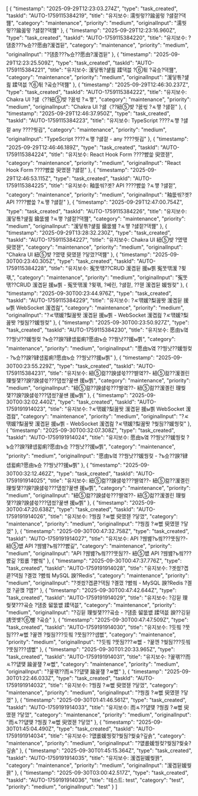 [
  {
    "timestamp": "2025-09-29T12:23:03.274Z",
    "type": "task_created",
    "taskId": "AUTO-1759115384219",
    "title": "유지보수: 濡쒓렇??踰꾧렇 ?섏젙?댁쨾",
    "category": "maintenance",
    "priority": "medium",
    "originalInput": "濡쒓렇??踰꾧렇 ?섏젙?댁쨾"
  },
  {
    "timestamp": "2025-09-29T12:23:16.960Z",
    "type": "task_created",
    "taskId": "AUTO-1759115384220",
    "title": "유지보수: ?덈줈???ъ슜??愿由?湲곕뒫",
    "category": "maintenance",
    "priority": "medium",
    "originalInput": "?덈줈???ъ슜??愿由?湲곕뒫"
  },
  {
    "timestamp": "2025-09-29T12:23:25.509Z",
    "type": "task_created",
    "taskId": "AUTO-1759115384221",
    "title": "유지보수: 湲닿툒?섍쾶 蹂댁븞 ?⑥튂 ?곸슜?댁쨾",
    "category": "maintenance",
    "priority": "medium",
    "originalInput": "湲닿툒?섍쾶 蹂댁븞 ?⑥튂 ?곸슜?댁쨾"
  },
  {
    "timestamp": "2025-09-29T12:46:30.237Z",
    "type": "task_created",
    "taskId": "AUTO-1759115384222",
    "title": "유지보수: Chakra UI ?섏〈??紐⑤뱢 ?꾨씫 ?ㅻ쪟",
    "category": "maintenance",
    "priority": "medium",
    "originalInput": "Chakra UI ?섏〈??紐⑤뱢 ?꾨씫 ?ㅻ쪟 ?섏젙"
  },
  {
    "timestamp": "2025-09-29T12:46:37.950Z",
    "type": "task_created",
    "taskId": "AUTO-1759115384223",
    "title": "유지보수: TypeScript ????ㅻ쪟 ?섏젙 any ????쒓굅",
    "category": "maintenance",
    "priority": "medium",
    "originalInput": "TypeScript ????ㅻ쪟 ?섏젙 - any ????쒓굅"
  },
  {
    "timestamp": "2025-09-29T12:46:46.189Z",
    "type": "task_created",
    "taskId": "AUTO-1759115384224",
    "title": "유지보수: React Hook Form ????뺤쓽 臾몄젣",
    "category": "maintenance",
    "priority": "medium",
    "originalInput": "React Hook Form ????뺤쓽 臾몄젣 ?섏젙"
  },
  {
    "timestamp": "2025-09-29T12:46:53.115Z",
    "type": "task_created",
    "taskId": "AUTO-1759115384225",
    "title": "유지보수: 釉뚮씪?곗? API ????뺤쓽 ?ㅻ쪟 ?섏젙",
    "category": "maintenance",
    "priority": "medium",
    "originalInput": "釉뚮씪?곗? API ????뺤쓽 ?ㅻ쪟 ?섏젙"
  },
  {
    "timestamp": "2025-09-29T12:47:00.754Z",
    "type": "task_created",
    "taskId": "AUTO-1759115384226",
    "title": "유지보수: 湲닿툒?섍쾶 鍮뚮뱶 ?ㅻ쪟 ?섏젙?댁쨾",
    "category": "maintenance",
    "priority": "medium",
    "originalInput": "湲닿툒?섍쾶 鍮뚮뱶 ?ㅻ쪟 ?섏젙?댁쨾"
  },
  {
    "timestamp": "2025-09-29T13:28:32.230Z",
    "type": "task_created",
    "taskId": "AUTO-1759115384227",
    "title": "유지보수: Chakra UI 紐⑤뱢 ?몄떇 臾몄젣",
    "category": "maintenance",
    "priority": "medium",
    "originalInput": "Chakra UI 紐⑤뱢 ?몄떇 臾몄젣 ?닿껐?댁쨾"
  },
  {
    "timestamp": "2025-09-30T00:23:40.305Z",
    "type": "task_created",
    "taskId": "AUTO-1759115384228",
    "title": "유지보수: 寃뚯떆??CRUD 湲곕뒫 援ы쁽 寃뚯떆湲 ?묒꽦,",
    "category": "maintenance",
    "priority": "medium",
    "originalInput": "寃뚯떆??CRUD 湲곕뒫 援ы쁽 - 寃뚯떆湲 ?묒꽦, ?쎄린, ?섏젙, ??젣 湲곕뒫 媛쒕컻"
  },
  {
    "timestamp": "2025-09-30T00:23:44.976Z",
    "type": "task_created",
    "taskId": "AUTO-1759115384229",
    "title": "유지보수: ?ㅼ떆媛?梨꾪똿 湲곕뒫 援ы쁽 WebSocket 湲곕컲",
    "category": "maintenance",
    "priority": "medium",
    "originalInput": "?ㅼ떆媛?梨꾪똿 湲곕뒫 援ы쁽 - WebSocket 湲곕컲 ?ㅼ떆媛?梨꾪똿 ?쒖뒪??媛쒕컻"
  },
  {
    "timestamp": "2025-09-30T00:23:50.927Z",
    "type": "task_created",
    "taskId": "AUTO-1759115384230",
    "title": "유지보수: 愿由ъ옄 ??쒕낫??媛쒕컻 ?ъ슜??諛?肄섑뀗痢?愿由ъ슜 ??쒕낫??援ы쁽",
    "category": "maintenance",
    "priority": "medium",
    "originalInput": "愿由ъ옄 ??쒕낫??媛쒕컻 - ?ъ슜??諛?肄섑뀗痢?愿由ъ슜 ??쒕낫??援ы쁽"
  },
  {
    "timestamp": "2025-09-30T00:23:55.229Z",
    "type": "task_created",
    "taskId": "AUTO-1759115384231",
    "title": "유지보수: 紐⑤컮??諛섏쓳???붿옄??- 紐⑤컮??湲곌린 理쒖쟻??諛?諛섏쓳???덉씠?꾩썐 援ы쁽",
    "category": "maintenance",
    "priority": "medium",
    "originalInput": "紐⑤컮??諛섏쓳???붿옄??- 紐⑤컮??湲곌린 理쒖쟻??諛?諛섏쓳???덉씠?꾩썐 援ы쁽"
  },
  {
    "timestamp": "2025-09-30T00:32:02.440Z",
    "type": "task_created",
    "taskId": "AUTO-1759191914023",
    "title": "유지보수: ?ㅼ떆媛?梨꾪똿 湲곕뒫 援ы쁽 WebSocket 湲곕컲",
    "category": "maintenance",
    "priority": "medium",
    "originalInput": "?ㅼ떆媛?梨꾪똿 湲곕뒫 援ы쁽 - WebSocket 湲곕컲 ?ㅼ떆媛?梨꾪똿 ?쒖뒪??媛쒕컻"
  },
  {
    "timestamp": "2025-09-30T00:32:07.308Z",
    "type": "task_created",
    "taskId": "AUTO-1759191914024",
    "title": "유지보수: 愿由ъ옄 ??쒕낫??媛쒕컻 ?ъ슜??諛?肄섑뀗痢?愿由ъ슜 ??쒕낫??援ы쁽",
    "category": "maintenance",
    "priority": "medium",
    "originalInput": "愿由ъ옄 ??쒕낫??媛쒕컻 - ?ъ슜??諛?肄섑뀗痢?愿由ъ슜 ??쒕낫??援ы쁽"
  },
  {
    "timestamp": "2025-09-30T00:32:12.462Z",
    "type": "task_created",
    "taskId": "AUTO-1759191914025",
    "title": "유지보수: 紐⑤컮??諛섏쓳???붿옄??- 紐⑤컮??湲곌린 理쒖쟻??諛?諛섏쓳???덉씠?꾩썐 援ы쁽",
    "category": "maintenance",
    "priority": "medium",
    "originalInput": "紐⑤컮??諛섏쓳???붿옄??- 紐⑤컮??湲곌린 理쒖쟻??諛?諛섏쓳???덉씠?꾩썐 援ы쁽"
  },
  {
    "timestamp": "2025-09-30T00:47:20.638Z",
    "type": "task_created",
    "taskId": "AUTO-1759191914026",
    "title": "유지보수: ?쒕쾭 ?ㅽ뻾 臾몄젣 ?닿껐",
    "category": "maintenance",
    "priority": "medium",
    "originalInput": "?쒕쾭 ?ㅽ뻾 臾몄젣 ?닿껐"
  },
  {
    "timestamp": "2025-09-30T00:47:32.758Z",
    "type": "task_created",
    "taskId": "AUTO-1759191914027",
    "title": "유지보수: API ?붾뱶?ъ씤???뚯뒪??- 紐⑤뱺 API ?붾뱶?ъ씤???뺤긽",
    "category": "maintenance",
    "priority": "medium",
    "originalInput": "API ?붾뱶?ъ씤???뚯뒪??- 紐⑤뱺 API ?붾뱶?ъ씤???뺤긽 ?묐룞 ?뺤씤"
  },
  {
    "timestamp": "2025-09-30T00:47:37.776Z",
    "type": "task_created",
    "taskId": "AUTO-1759191914028",
    "title": "유지보수: ?곗씠?곕쿋?댁뒪 ?곌껐 ?뺤씤 MySQL 諛?Redis",
    "category": "maintenance",
    "priority": "medium",
    "originalInput": "?곗씠?곕쿋?댁뒪 ?곌껐 ?뺤씤 - MySQL 諛?Redis ?곌껐 ?곹깭 ?먭?"
  },
  {
    "timestamp": "2025-09-30T00:47:42.644Z",
    "type": "task_created",
    "taskId": "AUTO-1759191914029",
    "title": "유지보수: ?깅뒫 理쒖쟻???곸슜 ?덈줈 留뚮뱺 蹂댁븞",
    "category": "maintenance",
    "priority": "medium",
    "originalInput": "?깅뒫 理쒖쟻???곸슜 - ?덈줈 留뚮뱺 蹂댁븞 諛??깅뒫 誘몃뱾?⑥뼱 ?곸슜"
  },
  {
    "timestamp": "2025-09-30T00:47:47.509Z",
    "type": "task_created",
    "taskId": "AUTO-1759191914030",
    "title": "유지보수: ?듯빀 ?뚯뒪???ㅽ뻾 ?꾩껜 ?쒖뒪???듯빀 ?뚯뒪???섑뻾",
    "category": "maintenance",
    "priority": "medium",
    "originalInput": "?듯빀 ?뚯뒪???ㅽ뻾 - ?꾩껜 ?쒖뒪???듯빀 ?뚯뒪???섑뻾"
  },
  {
    "timestamp": "2025-09-30T01:20:33.965Z",
    "type": "task_created",
    "taskId": "AUTO-1759191914031",
    "title": "유지보수: ?꾩꽦??而ㅻ??덊떚 踰꾩쟾 ?ㅽ뻾",
    "category": "maintenance",
    "priority": "medium",
    "originalInput": "?꾩꽦??而ㅻ??덊떚 踰꾩쟾 ?ㅽ뻾"
  },
  {
    "timestamp": "2025-09-30T01:22:46.033Z",
    "type": "task_created",
    "taskId": "AUTO-1759191914032",
    "title": "유지보수: ?쒕쾭 ?ㅽ뻾 臾몄젣 ?닿껐",
    "category": "maintenance",
    "priority": "medium",
    "originalInput": "?쒕쾭 ?ㅽ뻾 臾몄젣 ?닿껐"
  },
  {
    "timestamp": "2025-09-30T01:41:46.561Z",
    "type": "task_created",
    "taskId": "AUTO-1759191914033",
    "title": "유지보수: 而ㅻ??덊떚 ?쒕쾭 ?ㅽ뻾 臾몄젣 ?닿껐",
    "category": "maintenance",
    "priority": "medium",
    "originalInput": "而ㅻ??덊떚 ?쒕쾭 ?ㅽ뻾 臾몄젣 ?닿껐"
  },
  {
    "timestamp": "2025-09-30T01:45:04.490Z",
    "type": "task_created",
    "taskId": "AUTO-1759191914034",
    "title": "유지보수: ?먮룞媛쒕컻?쒖뒪?쒗솢?깊솕",
    "category": "maintenance",
    "priority": "medium",
    "originalInput": "?먮룞媛쒕컻?쒖뒪?쒗솢?깊솕"
  },
  {
    "timestamp": "2025-09-30T01:45:15.364Z",
    "type": "task_created",
    "taskId": "AUTO-1759191914035",
    "title": "유지보수: 湲곕뒫媛쒖꽑",
    "category": "maintenance",
    "priority": "medium",
    "originalInput": "湲곕뒫媛쒖꽑"
  },
  {
    "timestamp": "2025-09-30T03:00:42.517Z",
    "type": "task_created",
    "taskId": "AUTO-1759191914036",
    "title": "테스트: test",
    "category": "test",
    "priority": "medium",
    "originalInput": "test"
  }
]